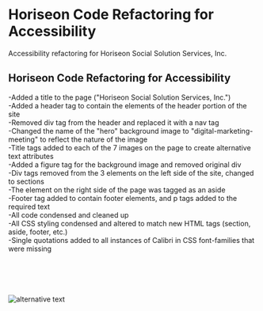 # Horiseon Code Refactoring for Accessibility

Accessibility refactoring for Horiseon Social Solution Services, Inc.

## Horiseon Code Refactoring for Accessibility
-Added a title to the page ("Horiseon Social Solution Services, Inc.")<br>
-Added a header tag to contain the elements of the header portion of the site<br>
-Removed div tag from the header and replaced it with a nav tag<br>
-Changed the name of the "hero" background image to "digital-marketing-meeting" to reflect the nature of the image<br>
-Title tags added to each of the 7 images on the page to create alternative text attributes<br>
-Added a figure tag for the background image and removed original div<br>
-Div tags removed from the 3 elements on the left side of the site, changed to sections<br>
-The element on the right side of the page was tagged as an aside<br>
-Footer tag added to contain footer elements, and p tags added to the required text<br>
-All code condensed and cleaned up<br>
-All CSS styling condensed and altered to match new HTML tags (section, aside, footer, etc.)<br>
-Single quotations added to all instances of Calibri in CSS font-families that were missing<br>
<br>
<br>
<br>
<br>
<br>
![alternative text](Horiseon-refactoring-final-photo.png "Final site screen shot")